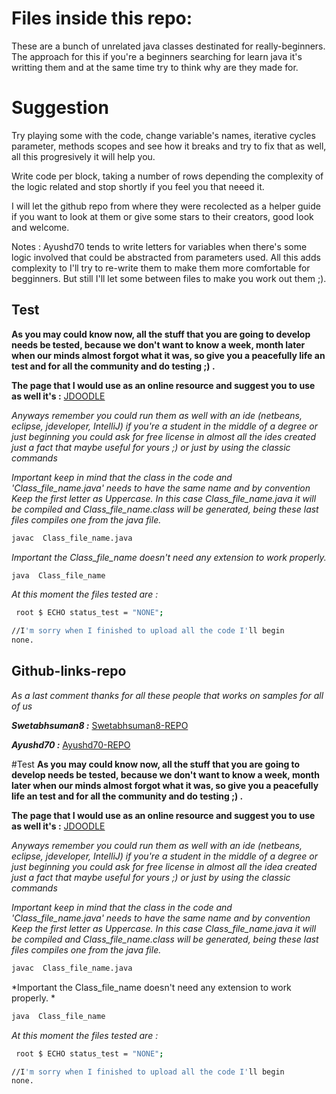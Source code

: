 # Files inside this repo: 


These are a bunch of unrelated java classes destinated for really-beginners. 
The approach for this if you're a beginners searching for learn java it's writting them
and at the same time try to think why are they made for.

# Suggestion
 Try playing some with the code, change variable's names, iterative cycles parameter, methods scopes and
 see how it breaks and try to fix that as well, all this progresively it will help you. 

Write code per block, taking a number of rows depending the complexity of the logic related and stop shortly if you feel you that neeed it. 


I will let the github repo from where they were recolected as a helper guide if you want to look at them or
give some stars to their creators, good look and welcome. 
 

Notes : Ayushd70 tends to write letters for variables when there's some logic involved that could be 
abstracted from parameters used.  All this adds complexity to I'll try to re-write them to make them more comfortable
for begginners. But still I'll let some between files to make you work out them ;).


## Test

**As you may could know now, all the stuff that you are going to develop needs be tested, because we don't want to know a week, month later when our minds almost forgot what it was, so give you a peacefully life an test 
and for all the community and do testing ;) .**

**The page that I would use as an online resource and suggest you to use as well it's :**
[JDOODLE](https://www.jdoodle.com/online-java-compiler/)


*Anyways remember you could run them as well with an ide (netbeans, eclipse, jdeveloper, IntelliJ) if you're a student in the middle of a degree or just beginning you could ask for free license in almost all the ides created just a fact that maybe useful for yours ;) or just by using the classic commands*

*Important keep in mind that the class in the code and 'Class_file_name.java' needs to have the same name
and by convention Keep the first letter as Uppercase. In this case Class_file_name.java it will be compiled 
and Class_file_name.class will be generated, being these last files compiles one from the java file.*

```sh
javac  Class_file_name.java
```

*Important the Class_file_name doesn't need any extension to work properly.*
```sh
java  Class_file_name
```

*At this moment the files tested are :*
```sh
 root $ ECHO status_test = "NONE";

//I'm sorry when I finished to upload all the code I'll begin
none. 
```


## Github-links-repo
*As a last comment thanks for all these people that works on samples for all of us*

***Swetabhsuman8 :*** 
[Swetabhsuman8-REPO](https://github.com/Swetabhsuman8/Java-Basic-Codes-for-beginner-to-advance)
 


***Ayushd70 :*** 
[Ayushd70-REPO](https://github.com/Ayushd70/RetardedCodes) 

#Test 
**As you may could know now, all the stuff that you are going to develop needs be tested, because we don't want to know a week, month later when our minds almost forgot what it was, so give you a peacefully life an test 
and for all the community and do testing ;) .**

**The page that I would use as an online resource and suggest you to use as well it's :**
[JDOODLE](https://www.jdoodle.com/online-java-compiler/)


*Anyways remember you could run them as well with an ide (netbeans, eclipse, jdeveloper, IntelliJ) if you're a student in the middle of a degree or just beginning you could ask for free license in almost all the idea created just a fact that maybe useful for yours ;) or just by using the classic commands*

*Important keep in mind that the class in the code and 'Class_file_name.java' needs to have the same name
and by convention Keep the first letter as Uppercase. In this case Class_file_name.java it will be compiled 
and Class_file_name.class will be generated, being these last files compiles one from the java file.*
```sh
javac  Class_file_name.java
```

*Important the Class_file_name doesn't need any extension to work properly. *
```sh
java  Class_file_name
```


*At this moment the files tested are :*
```sh
 root $ ECHO status_test = "NONE";

//I'm sorry when I finished to upload all the code I'll begin
none. 
```